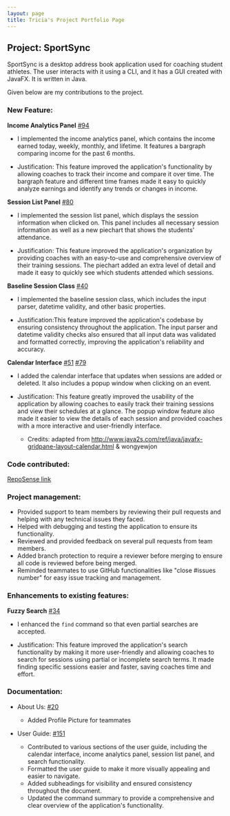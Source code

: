 ```yaml
---
layout: page
title: Tricia's Project Portfolio Page
---
```


## Project: SportSync

SportSync is a desktop address book application used for coaching student athletes. The user interacts with it using a CLI, and it has a GUI created with JavaFX. It is written in Java.

Given below are my contributions to the project.

### New Feature:

**Income Analytics Panel** [\#94](https://github.com/AY2223S2-CS2103T-W13-2/tp/pull/94)

* I implemented the income analytics panel, which contains the income earned today, weekly, monthly, and lifetime. It features a bargraph comparing income for the past 6 months.

* Justification: This feature improved the application's functionality by allowing coaches to track their income and compare it over time. The bargraph feature and different time frames made it easy to quickly analyze earnings and identify any trends or changes in income.

**Session List Panel** [\#80](https://github.com/AY2223S2-CS2103T-W13-2/tp/pull/80)


* I implemented the session list panel, which displays the session information when clicked on. This panel includes all necessary session information as well as a new piechart that shows the students' attendance.

* Justification: This feature improved the application's organization by providing coaches with an easy-to-use and comprehensive overview of their training sessions. The piechart added an extra level of detail and made it easy to quickly see which students attended which sessions.


**Baseline Session Class** [\#40](https://github.com/AY2223S2-CS2103T-W13-2/tp/pull/40)


* I implemented the baseline session class, which includes the input parser, datetime validity, and other basic properties.

* Justification:This feature improved the application's codebase by ensuring consistency throughout the application. The input parser and datetime validity checks also ensured that all input data was validated and formatted correctly, improving the application's reliability and accuracy.

**Calendar Interface** [\#51](https://github.com/AY2223S2-CS2103T-W13-2/tp/pull/51) [\#79](https://github.com/AY2223S2-CS2103T-W13-2/tp/pull/79)



* I added the calendar interface that updates when sessions are added or deleted. It also includes a popup window when clicking on an event.

* Justification: This feature greatly improved the usability of the application by allowing coaches to easily track their training sessions and view their schedules at a glance. The popup window feature also made it easier to view the details of each session and provided coaches with a more interactive and user-friendly interface.

  * Credits: adapted from http://www.java2s.com/ref/java/javafx-gridpane-layout-calendar.html & wongyewjon 



### Code contributed:
[RepoSense link](https://nus-cs2103-ay2223s2.github.io/tp-dashboard/?search=&sort=groupTitle&sortWithin=title&timeframe=commit&mergegroup=&groupSelect=groupByRepos&breakdown=true&checkedFileTypes=docs~functional-code~test-code~other&since=2023-02-17&tabOpen=true&tabType=authorship&tabAuthor=tricixg&tabRepo=AY2223S2-CS2103T-W13-2%2Ftp%5Bmaster%5D&authorshipIsMergeGroup=false&authorshipFileTypes=functional-code&authorshipIsBinaryFileTypeChecked=false&authorshipIsIgnoredFilesChecked=false)

### Project management:

* Provided support to team members by reviewing their pull requests and helping with any technical issues they faced.
* Helped with debugging and testing the application to ensure its functionality.
* Reviewed and provided feedback on several pull requests from team members.
* Added branch protection to require a reviewer before merging to ensure all code is reviewed before being merged.
* Reminded teammates to use GitHub functionalities like "close #issues number" for easy issue tracking and management.

### Enhancements to existing features:

**Fuzzy Search** [\#34](https://github.com/AY2223S2-CS2103T-W13-2/tp/pull/34)


* I enhanced the `find` command so that even partial searches are accepted.

* Justification: This feature improved the application's search functionality by making it more user-friendly and allowing coaches to search for sessions using partial or incomplete search terms. It made finding specific sessions easier and faster, saving coaches time and effort.

### Documentation:
* About Us: [\#20](https://github.com/AY2223S2-CS2103T-W13-2/tp/pull/20)

  * Added Profile Picture for teammates
* User Guide: [\#151](https://github.com/AY2223S2-CS2103T-W13-2/tp/pull/151)

  * Contributed to various sections of the user guide, including the calendar interface, income analytics panel, session list panel, and search functionality.
  * Formatted the user guide to make it more visually appealing and easier to navigate.
  * Added subheadings for visibility and ensured consistency throughout the document.
  * Updated the command summary to provide a comprehensive and clear overview of the application's functionality.
  

